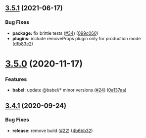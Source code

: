 ## [3.5.1](https://github.com/americanexpress/babel-preset-amex/compare/v3.5.0...v3.5.1) (2021-06-17)


### Bug Fixes

* **package:** fix brittle tests ([#34](https://github.com/americanexpress/babel-preset-amex/issues/34)) ([099c060](https://github.com/americanexpress/babel-preset-amex/commit/099c060161b01477f94f9149e71001cebcec0f32))
* **plugins:** include removeProps plugin only for production mode ([dfb83e2](https://github.com/americanexpress/babel-preset-amex/commit/dfb83e2274ff7b795119b71f3072d0902504e32a))

# [3.5.0](https://github.com/americanexpress/babel-preset-amex/compare/v3.4.1...v3.5.0) (2020-11-17)


### Features

* **babel:** update @babel/* minor versions ([#24](https://github.com/americanexpress/babel-preset-amex/issues/24)) ([0a137aa](https://github.com/americanexpress/babel-preset-amex/commit/0a137aad68ac04576faf86e8ad3fa301fb9a8ee3))

## [3.4.1](https://github.com/americanexpress/babel-preset-amex/compare/v3.4.0...v3.4.1) (2020-09-24)


### Bug Fixes

* **release:** remove build ([#22](https://github.com/americanexpress/babel-preset-amex/issues/22)) ([4b6bb32](https://github.com/americanexpress/babel-preset-amex/commit/4b6bb32b8e9e9b8a5bb31faffb5ea65fe06253f5))
